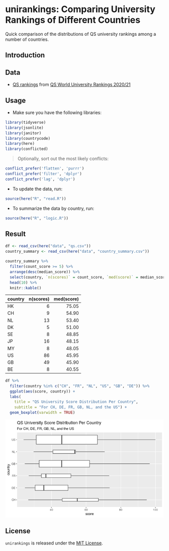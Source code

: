 
<!-- README.md is generated from README.Rmd. Please edit that file -->

# unirankings: Comparing University Rankings of Different Countries

<!-- badges: start -->

<!-- badges: end -->

Quick comparison of the distributions of QS university rankings among a
number of countries.

## Introduction

## Data

  - [QS
    rankings](https://github.com/zambujo/unirankings/blob/master/data/qs.csv)
    from [QS World University
    Rankings 2020/21](http://www.topuniversities.com/university-rankings/world-university-rankings)

## Usage

  - Make sure you have the following libraries:

<!-- end list -->

``` r
library(tidyverse)
library(jsonlite)
library(janitor)
library(countrycode)
library(here)
library(conflicted)
```

> Optionally, sort out the most likely conflicts:

``` r
conflict_prefer('flatten', 'purrr')
conflict_prefer('filter', 'dplyr')
conflict_prefer('lag', 'dplyr')
```

  - To update the data, run:

<!-- end list -->

``` r
source(here("R", "read.R"))
```

  - To summarize the data by country, run:

<!-- end list -->

``` r
source(here("R", "logic.R"))
```

## Result

``` r
df <- read_csv(here("data", "qs.csv"))
country_summary <- read_csv(here("data", "country_summary.csv"))
```

``` r
country_summary %>% 
  filter(count_score >= 5) %>% 
  arrange(desc(median_score)) %>%
  select(country, `n(scores)` = count_score, `med(score)` = median_score) %>%
  head(10) %>%
  knitr::kable()
```

| country | n(scores) | med(score) |
| :------ | --------: | ---------: |
| HK      |         6 |      75.05 |
| CH      |         9 |      54.90 |
| NL      |        13 |      53.40 |
| DK      |         5 |      51.00 |
| SE      |         8 |      48.85 |
| JP      |        16 |      48.15 |
| MY      |         8 |      48.05 |
| US      |        86 |      45.95 |
| GB      |        49 |      45.90 |
| BE      |         8 |      40.55 |

``` r
df %>% 
  filter(country %in% c("CH", "FR", "NL", "US", "GB", "DE")) %>%
  ggplot(aes(score, country)) +
  labs(
    title = "QS University Score Distribution Per Country",
    subtitle = "For CH, DE, FR, GB, NL, and the US") +
  geom_boxplot(varwidth = TRUE)
```

<img src="README_files/figure-gfm/boxplots-1.png" style="display: block; margin: auto;" />

## License

`unirankings` is released under the [MIT License](./LICENCE.md).

